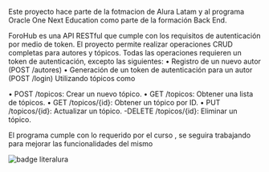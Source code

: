 Este proyecto hace parte de la fotmacion de Alura Latam y al programa Oracle One Next Education como parte de la formación Back End.

ForoHub es una API RESTful que cumple con los requisitos de autenticación por medio de token. El proyecto permite realizar operaciones CRUD completas para autores y tópicos. Todas las operaciones requieren un token de autenticación, excepto las siguientes:
•	Registro de un nuevo autor (POST /autores)
•	Generación de un token de autenticación para un autor (POST /login)
Utilizando tópicos como 

•	POST /topicos: Crear un nuevo tópico.
•	GET /topicos: Obtener una lista de tópicos.
•	GET /topicos/{id}: Obtener un tópico por ID.
•	PUT /topicos/{id}: Actualizar un tópico. -DELETE /topicos/{id}: Eliminar un tópico.

El programa cumple con lo requerido por el curso , se seguira trabajando para mejorar las funcionalidades del mismo 

![badge literalura](https://github.com/user-attachments/assets/8d773379-ca2b-48c1-9ed5-092ea25ab4b8)



